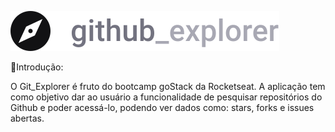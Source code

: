 ![logo](https://github.com/Levils114/Git_Explore/blob/master/src/assets/logo.svg)

🔎Introdução: 
  
  O Git_Explorer é fruto do bootcamp goStack da Rocketseat. A aplicação tem como objetivo dar ao usuário a funcionalidade de         pesquisar repositórios do Github e poder acessá-lo, podendo ver dados como: stars, forks e issues abertas.
  
  


